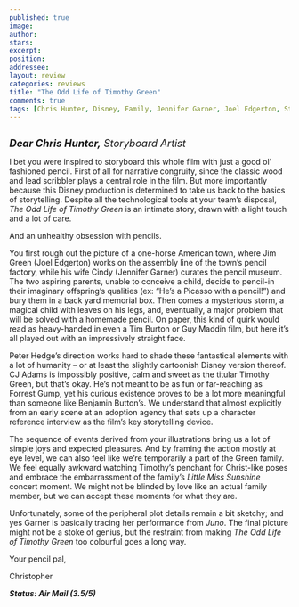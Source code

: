 ```yaml
---
published: true
image:
author: 
stars: 
excerpt: 
position: 
addressee: 
layout: review
categories: reviews
title: "The Odd Life of Timothy Green"
comments: true
tags: [Chris Hunter, Disney, Family, Jennifer Garner, Joel Edgerton, Stroryboard, Timothy Green, Uncategorized]
---
```

<div><p><span class="full-image-block ssNonEditable"><span><a href="/letters/2012/8/15/the-odd-life-of-timothy-green.html"><img src="http://static.squarespace.com/static/5005f6bcc4aa41161b33e89e/5329cf1fe4b07c068ebf74de/5329cf1fe4b07c068ebf7606/1345036513173/The%20Odd%20Life%20of%20Timothy%20green.jpg" alt="" /></a></span></span></p>
<p><span style="font-size:130%;"><strong><em>Dear Chris Hunter,</em></strong><em> Storyboard Artist</em></span></p>
<p>I bet you were inspired to storyboard this whole film with just a good ol&rsquo; fashioned pencil. First of all for narrative congruity, since the classic wood and lead scribbler plays a central role in the film. But more importantly because this Disney production is determined to take us back to the basics of storytelling. Despite all the technological tools at your team&rsquo;s disposal, <em>The Odd Life of Timothy Green</em> is an intimate story, drawn with a light touch and a lot of care.</p>
<p>And an unhealthy obsession with pencils.</p>
<p>You first rough out the picture of a one-horse American town, where Jim Green (Joel Edgerton) works on the assembly line of the town&rsquo;s pencil factory, while his wife Cindy (Jennifer Garner) curates the pencil museum.&nbsp; The two aspiring parents, unable to conceive a child, decide to pencil-in their imaginary offspring&rsquo;s qualities (ex: &ldquo;He&rsquo;s a Picasso with a pencil!&rdquo;) and bury them in a back yard memorial box. Then comes a mysterious storm, a magical child with leaves on his legs, and, eventually, a major problem that will be solved with a homemade pencil. On paper, this kind of quirk would read as heavy-handed in even a Tim Burton or Guy Maddin film, but here it&rsquo;s all played out with an impressively straight face.</p>
<p>Peter Hedge&rsquo;s direction works hard to shade these fantastical elements with a lot of humanity &ndash; or at least the slightly cartoonish Disney version thereof. CJ Adams is impossibly positive, calm and sweet as the titular Timothy Green, but that&rsquo;s okay. He&rsquo;s not meant to be as fun or far-reaching as Forrest Gump, yet his curious existence proves to be a lot more meaningful than someone like Benjamin Button&rsquo;s. We understand that almost explicitly from an early scene at an adoption agency that sets up a character reference interview as the film&rsquo;s key storytelling device. &nbsp;</p>
<p>The sequence of events derived from your illustrations bring us a lot of simple joys and expected pleasures. And by framing the action mostly at eye level, we can also feel like we&rsquo;re temporarily a part of the Green family. We feel equally awkward watching Timothy&rsquo;s penchant for Christ-like poses and embrace the embarrassment of the family&rsquo;s <em>Little Miss Sunshine </em>concert<em> </em>moment. We might not be blinded by love like an actual family member, but we can accept these moments for what they are.</p>
<p>Unfortunately, some of the peripheral plot details remain a bit sketchy; and yes Garner is basically tracing her performance from <em>Juno</em>. The final picture might not be a stoke of genius, but the restraint from making <em>The Odd Life of Timothy Green</em> too colourful goes a long way.</p>
<p>Your pencil pal,</p>
<p>Christopher</p>
<p><strong><em>Status: Air Mail (3.5/5)</em></strong></p></div>

